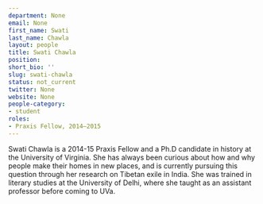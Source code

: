 ```yaml
---
department: None
email: None
first_name: Swati
last_name: Chawla
layout: people
title: Swati Chawla
position:
short_bio: ''
slug: swati-chawla
status: not_current
twitter: None
website: None
people-category:
- student
roles:
- Praxis Fellow, 2014–2015
---
```


Swati Chawla is a 2014-15 Praxis Fellow and a Ph.D candidate in history at the University of Virginia. She has always been curious about how and why people make their homes in new places, and is currently pursuing this question through her research on Tibetan exile in India. She was trained in literary studies at the University of Delhi, where she taught as an assistant professor before coming to UVa.
